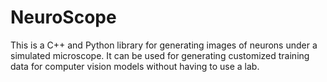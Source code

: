 NeuroScope
==========

This is a C++ and Python library for generating images of neurons under a simulated microscope.
It can be used for generating customized training data for computer vision models without having to use a lab.
